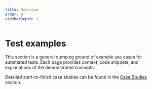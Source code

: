 ```yaml
---
title: Overview
order: 0
sidebarDepth: 1
---
```


# Test examples

This section is a general dumping ground of example use cases for automated tests. Each page provides context, code snippets, and explanations of the demonstrated concepts.

Detailed start-to-finish case studies can be found in the [Case Studies](../case-studies/overview.md) section.

<SectionTOC></SectionTOC>